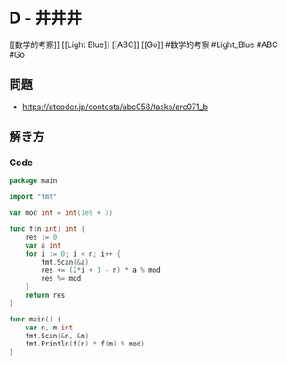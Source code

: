 # D - 井井井
[[数学的考察]] [[Light Blue]] [[ABC]] [[Go]]
#数学的考察 #Light_Blue #ABC #Go 

## 問題
- https://atcoder.jp/contests/abc058/tasks/arc071_b

## 解き方
### Code
```go
package main

import "fmt"

var mod int = int(1e9 + 7)

func f(n int) int {
	res := 0
	var a int
	for i := 0; i < n; i++ {
		fmt.Scan(&a)
		res += (2*i + 1 - n) * a % mod
		res %= mod
	}
	return res
}

func main() {
	var n, m int
	fmt.Scan(&n, &m)
	fmt.Println(f(n) * f(m) % mod)
}
```